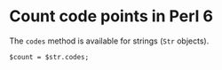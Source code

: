 # Count code points in Perl 6

The `codes` method is available for strings (`Str` objects).

    $count = $str.codes;
